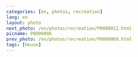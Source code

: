 ```yaml
---
categories: [en, photos, recreation]
lang: en
layout: photo
next_photo: /en/photos/recreation/P0000012.html
picname: P0000086
prev_photo: /en/photos/recreation/P0000069.html
tags: [House]
---
```

